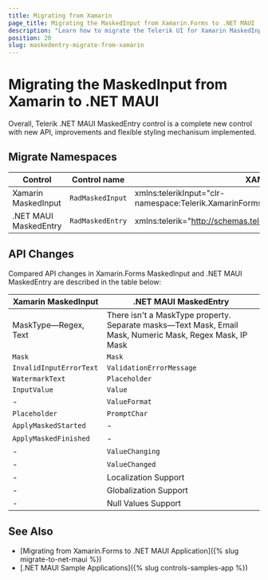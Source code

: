```yaml
---
title: Migrating from Xamarin
page_title: Migrating the MaskedInput from Xamarin.Forms to .NET MAUI
description: "Learn how to migrate the Telerik UI for Xamarin MaskedInput to the Telerik UI for .NET MAUI framework by updating the namespaces and the incompatible NuGet packages."
position: 20
slug: maskedentry-migrate-from-xamarin
---
```


# Migrating the MaskedInput from Xamarin to .NET MAUI

Overall, Telerik .NET MAUI MaskedEntry control is a complete new control with new API, improvements and flexible styling mechanisum implemented.

## Migrate Namespaces

| Control | Control name | XAML Namespcace | C# Namespace|
| --------------- | --------------- | --------------- | --------------- |
| Xamarin MaskedInput | `RadMaskedInput` | xmlns:telerikInput="clr-namespace:Telerik.XamarinForms.Input;assembly=Telerik.XamarinForms.Input" | using Telerik.XamarinForms.Input; |
| .NET MAUI MaskedEntry | `RadMaskedEntry` | xmlns:telerik="http://schemas.telerik.com/2022/xaml/maui" | using Telerik.Maui.Controls; |

## API Changes

Compared API changes in Xamarin.Forms MaskedInput and .NET MAUI MaskedEntry are described in the table below:

| Xamarin MaskedInput | .NET MAUI MaskedEntry |
| ------------- | --------------- |
| MaskType&mdash;Regex, Text | There isn't a MaskType property. Separate masks&mdash;Text Mask, Email Mask, Numeric Mask, Regex Mask, IP Mask |
| `Mask` | `Mask` |
| `InvalidInputErrorText` | `ValidationErrorMessage` |
| `WatermarkText` | `Placeholder` |
| `InputValue` | `Value` |
| - | `ValueFormat` |
| `Placeholder` | `PromptChar` |
| `ApplyMaskedStarted` | - |
| `ApplyMaskedFinished` | - |
| - | `ValueChanging` |
| - | `ValueChanged` |
| - | Localization Support |
| - | Globalization Support |
| - | Null Values Support |

## See Also

* [Migrating from Xamarin.Forms to .NET MAUI Application]({% slug migrate-to-net-maui %})
* [.NET MAUI Sample Applications]({% slug controls-samples-app %})
